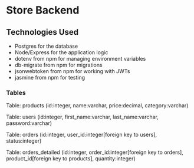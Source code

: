 # Store Backend

## Technologies Used

- Postgres for the database
- Node/Express for the application logic
- dotenv from npm for managing environment variables
- db-migrate from npm for migrations
- jsonwebtoken from npm for working with JWTs
- jasmine from npm for testing

### Tables

Table: products (id:integer, name:varchar, price:decimal, category:varchar)

Table: users (id:integer, first_name:varchar, last_name:varchar, password:varchar)

Table: orders (id:integer, user_id:integer[foreign key to users], status:integer)

Table: orders_detailed (id:integer, order_id:integer[foreign key to orders], product_id[foreign key to products], quantity:integer)
